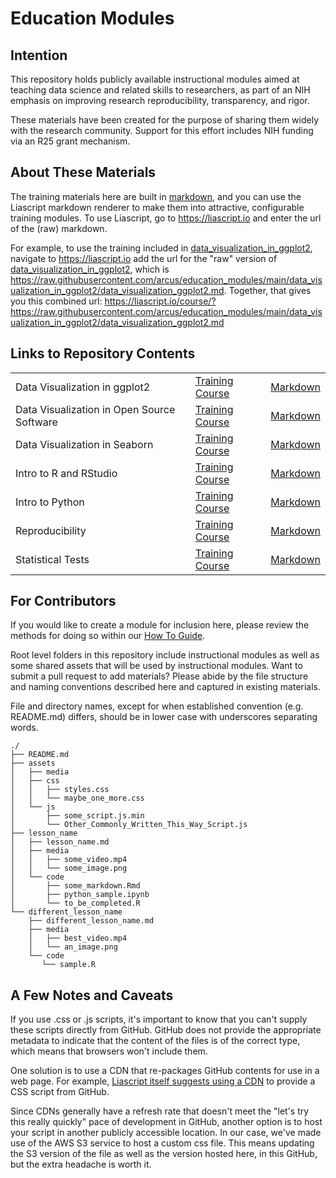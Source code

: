 # Education Modules

## Intention

This repository holds publicly available instructional modules aimed at teaching data science and related skills to researchers, as part of an NIH emphasis on improving research reproducibility, transparency, and rigor.

These materials have been created for the purpose of sharing them widely with the research community.  Support for this effort includes NIH funding via an R25 grant mechanism.

## About These Materials

The training materials here are built in [markdown](https://www.markdownguide.org/), and you can use the Liascript markdown renderer to make them into attractive, configurable training modules.  To use Liascript, go to https://liascript.io and enter the url of the (raw) markdown.

For example, to use the training included in [data_visualization_in_ggplot2](data_visualization_in_ggplot2/data_visualization_ggplot2.md), navigate to https://liascript.io add the url for the "raw" version of [data_visualization_in_ggplot2](data_visualization_in_ggplot2/data_visualization_ggplot2.md), which is https://raw.githubusercontent.com/arcus/education_modules/main/data_visualization_in_ggplot2/data_visualization_ggplot2.md.  Together, that gives you this combined url: https://liascript.io/course/?https://raw.githubusercontent.com/arcus/education_modules/main/data_visualization_in_ggplot2/data_visualization_ggplot2.md

## Links to Repository Contents

||||
|--|--|--|
|Data Visualization in ggplot2|[Training Course](https://liascript.io/course/?https://raw.githubusercontent.com/arcus/education_modules/main/data_visualization_in_ggplot2/data_visualization_ggplot2.md)| [Markdown](data_visualization_in_ggplot2/data_visualization_ggplot2.md)|
|Data Visualization in Open Source Software|[Training Course](https://liascript.io/course/?https://raw.githubusercontent.com/arcus/education-modules/main/data_visualization_in_open_source_software/data_visualization.md) | [Markdown](data_visualization_in_open_source_software/data_visualization.md) |
|Data Visualization in Seaborn|[Training Course](https://liascript.io/course/?https://raw.githubusercontent.com/arcus/education-modules/main/data_visualization_in_seaborn/data_visualization_seaborn.md) | [Markdown](data_visualization_in_seaborn/data_visualization_seaborn.md)|
|Intro to R and RStudio|[Training Course](https://liascript.io/course/?https://raw.githubusercontent.com/arcus/education-modules/main/intro_to_r_rstudio/intro_to_r_rstudio.md) | [Markdown](intro_to_r_rstudio/intro_to_r_rstudio.md)|
|Intro to Python|[Training Course](https://liascript.io/course/?https://raw.githubusercontent.com/arcus/education-modules/main/intro_to_python/intro_to_python.md)| [Markdown](intro_to_python/intro_to_python.md)|
|Reproducibility|[Training Course](https://liascript.io/course/?https://raw.githubusercontent.com/arcus/education-modules/main/reproducibility/reproducibility.md)| [Markdown](reproducibility/reproducibility.md)|
|Statistical Tests|[Training Course](https://liascript.io/course/?https://raw.githubusercontent.com/arcus/education-modules/main/statistical_tests/statistical_tests.md)| [Markdown](statistical_tests/statistical_tests.md)|


## For Contributors

If you would like to create a module for inclusion here, please review the methods for doing so within our [How To Guide](how_to.md).

Root level folders in this repository include instructional modules as well as some shared assets that will be used by instructional modules.  Want to submit a pull request to add materials?  Please abide by the file structure and naming conventions described here and captured in existing materials.

File and directory names, except for when established convention (e.g. README.md) differs, should be in lower case with underscores separating words.  

```
./
├── README.md
├── assets
│   ├── media
│   ├── css
│   │   ├── styles.css
│   │   └── maybe_one_more.css
│   └── js
│       ├── some_script.js.min
│       └── Other_Commonly_Written_This_Way_Script.js
├── lesson_name
│   ├── lesson_name.md
│   ├── media
│   │   ├── some_video.mp4
│   │   └── some_image.png
│   └── code
│       ├── some_markdown.Rmd
│       ├── python_sample.ipynb
│       └── to_be_completed.R
└── different_lesson_name
    ├── different_lesson_name.md
    ├── media
    │   ├── best_video.mp4
    │   └── an_image.png
    └── code
       └── sample.R

```

## A Few Notes and Caveats

If you use .css or .js scripts, it's important to know that you can't supply these scripts directly from GitHub.  GitHub does not provide the appropriate metadata to indicate that the content of the files is of the correct type, which means that browsers won't include them.

One solution is to use a CDN that re-packages GitHub contents for use in a web page.  For example, [Liascript itself suggests using a CDN](https://github.com/liaScript/custom-style/) to provide a CSS script from GitHub.

Since CDNs generally have a refresh rate that doesn't meet the "let's try this really quickly" pace of development in GitHub, another option is to host your script in another publicly accessible location.  In our case, we've made use of the AWS S3 service to host a custom css file.  This means updating the S3 version of the file as well as the version hosted here, in this GitHub, but the extra headache is worth it.
